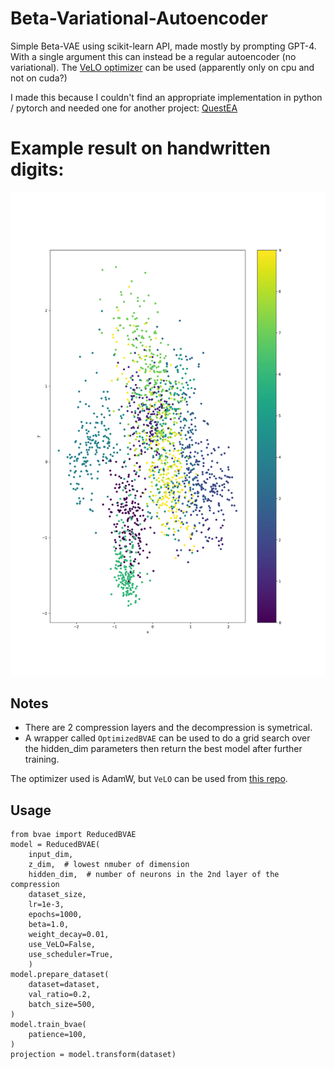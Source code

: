 # Beta-Variational-Autoencoder
Simple Beta-VAE using scikit-learn API, made mostly by prompting GPT-4.
With a single argument this can instead be a regular autoencoder (no variational).
The [VeLO optimizer](https://github.com/janEbert/PyTorch-VeLO) can be used (apparently only on cpu and not on cuda?)

I made this because I couldn't find an appropriate implementation in python / pytorch and needed one for another project: [QuestEA](https://github.com/thiswillbeyourgithub/QuestEA)

# Example result on handwritten digits:
![](./Demo.png)

## Notes
* There are 2 compression layers and the decompression is symetrical.
* A wrapper called `OptimizedBVAE` can be used to do a grid search over the hidden_dim parameters then return the best model after further training.


The optimizer used is AdamW, but `VeLO` can be used from [this repo](https://github.com/janEbert/PyTorch-VeLO).

## Usage
```
from bvae import ReducedBVAE
model = ReducedBVAE(
    input_dim,
    z_dim,  # lowest nmuber of dimension
    hidden_dim,  # number of neurons in the 2nd layer of the compression
    dataset_size,
    lr=1e-3,
    epochs=1000,
    beta=1.0,
    weight_decay=0.01,
    use_VeLO=False,
    use_scheduler=True,
    )
model.prepare_dataset(
    dataset=dataset,
    val_ratio=0.2,
    batch_size=500,
)
model.train_bvae(
    patience=100,
)
projection = model.transform(dataset)
```
